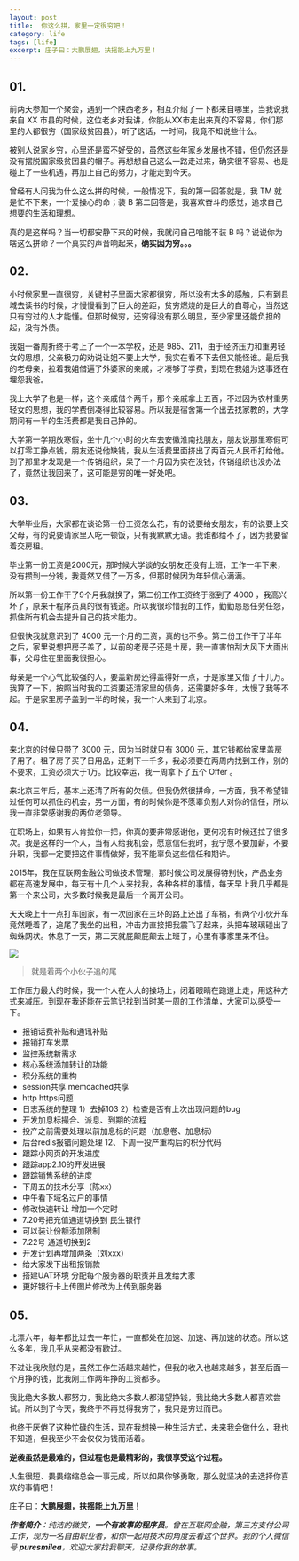 ```yaml
---
layout: post
title:  你这么拼，家里一定很穷吧！
category: life
tags: [life]
excerpt: 庄子曰：大鹏展翅，扶摇能上九万里！
---
```


## 01.

前两天参加一个聚会，遇到一个陕西老乡，相互介绍了一下都来自哪里，当我说我来自 XX 市县的时候，这位老乡对我讲，你能从XX市走出来真的不容易，你们那里的人都很穷（国家级贫困县），听了这话，一时间，我竟不知说些什么。

被别人说家乡穷，心里还是蛮不好受的，虽然这些年家乡发展也不错，但仍然还是没有摆脱国家级贫困县的帽子。再想想自己这么一路走过来，确实很不容易、也是碰上了一些机遇，再加上自己的努力，才能走到今天。

曾经有人问我为什么这么拼的时候，一般情况下，我的第一回答就是，我 TM 就是忙不下来，一个爱操心的命；装 B 第二回答是，我喜欢奋斗的感觉，追求自己想要的生活和理想。

真的是这样吗？当一切都安静下来的时候，我就问自己咱能不装 B 吗？说说你为啥这么拼命？一个真实的声音响起来，**确实因为穷。。。**

## 02.

小时候家里一直很穷，关键村子里面大家都很穷，所以没有太多的感触，只有到县城去读书的时候，才慢慢看到了巨大的差距，贫穷燃烧的是巨大的自尊心，当然这只有穷过的人才能懂。但那时候穷，还穷得没有那么明显，至少家里还能负担的起，没有外债。

我姐一番周折终于考上了一个一本学校，还是 985、211，由于经济压力和重男轻女的思想，父亲极力的劝说让姐不要上大学，我实在看不下去但又能怪谁。最后我的老母亲，拉着我姐借遍了外婆家的亲戚，才凑够了学费，到现在我姐为这事还在埋怨我爸。

我上大学了也是一样，这个亲戚借个两千，那个亲戚拿上五百，不过因为农村重男轻女的思想，我的学费倒凑得比较容易。所以我是宿舍第一个出去找家教的，大学期间有一半的生活费都是我自己挣的。

大学第一学期放寒假，坐十几个小时的火车去安徽淮南找朋友，朋友说那里寒假可以打零工挣点钱，朋友还说他缺钱，我从生活费里面挤出了两百元人民币打给他。到了那里才发现是一个传销组织，呆了一个月因为实在没钱，传销组织也没办法了，竟然让我回来了，这可能是穷的唯一好处吧。


## 03.

大学毕业后，大家都在谈论第一份工资怎么花，有的说要给女朋友，有的说要上交父母，有的说要请家里人吃一顿饭，只有我默默无语。我谁都给不了，因为我要留着交房租。

毕业第一份工资是2000元，那时候大学谈的女朋友还没有上班，工作一年下来，没有攒到一分钱，我竟然又借了一万多，但那时候因为年轻信心满满。

所以第一份工作干了9个月我就换了，第二份工作工资终于涨到了 4000 ，我高兴坏了，原来干程序员真的很有钱途。所以我很珍惜我的工作，勤勤恳恳任劳任怨，抓住所有机会去提升自己的技术能力。

但很快我就意识到了 4000 元一个月的工资，真的也不多。第二份工作干了半年之后，家里说想把房子盖了，以前的老房子还是土房，我一直害怕刮大风下大雨出事，父母住在里面我很担心。

母亲是一个心气比较强的人，要盖新房还得盖得好一点，于是家里又借了十几万。我算了一下，按照当时我的工资要还清家里的债务，还需要好多年，太慢了我等不起。于是家里房子盖到一半的时候，我一个人来到了北京。


## 04.

来北京的时候只带了 3000 元，因为当时就只有 3000 元，其它钱都给家里盖房子用了。租了房子买了日用品，还剩下一千多，我必须要在两周内找到工作，别的不要求，工资必须大于1万。比较幸运，我一周拿下了五个 Offer 。

来北京三年后，基本上还清了所有的欠债。但我仍然很拼命，一方面，我不希望错过任何可以抓住的机会，另一方面，有的时候你是不愿辜负别人对你的信任，所以我一直非常感谢我的两位老领导。

在职场上，如果有人肯拉你一把，你真的要非常感谢他，更何况有时候还拉了很多次。我是这样的一个人，当有人给我机会，愿意信任我时，我宁愿不要加薪，不要升职，我都一定要把这件事情做好，我不能辜负这些信任和期许。

2015年，我在互联网金融公司做技术管理，那时候公司发展得特别快，产品业务都在高速发展中，每天有十几个人来找我，各种各样的事情，每天早上我几乎都是第一个来公司，大多数时候我是最后一个离开公司。

天天晚上十一点打车回家，有一次回家在三环的路上还出了车祸，有两个小伙开车竟然睡着了，追尾了我坐的出租，冲击力直接把我震飞了起来，头把车玻璃碰出了蜘蛛网状。休息了一天，第二天就屁颠屁颠去上班了，心里有事家里呆不住。

![](http://favorites.ren/assets/images/2019/life/zhuiwei.jpg)
>就是着两个小伙子追的尾

工作压力最大的时候，我一个人在人大的操场上，闭着眼睛在跑道上走，用这种方式来减压。到现在我还能在云笔记找到当时某一周的工作清单，大家可以感受一下。

- 报销话费补贴和通讯补贴
- 报销打车发票 
- 监控系统新需求 
- 核心系统添加转让的功能 
- 积分系统的重构 
- session共享  memcached共享
- http https问题
- 日志系统的整理 1）去掉103  2）检查是否有上次出现问题的bug 
- 开发加息标撮合、派息、到期的流程 
- 投产之前需要处理以前加息标的问题（加息卷、加息标） 
- 后台redis报错问题处理 12、下周一投产重构后的积分代码 
- 跟踪小网页的开发进度 
- 跟踪app2.10的开发进展 
- 跟踪销售系统的进度
- 下周五的技术分享（陈xx）
- 中午看下域名过户的事情
- 修改快速转让 增加一个定时 
- 7.20号把充值通道切换到 民生银行 
- 可以装让份额添加限制 
- 7.22号 通道切换到2 
- 开发计划再增加两条（刘xxx） 
- 给大家发下出租报销款 
- 搭建UAT环境 分配每个服务器的职责并且发给大家
- 更好银行卡上传图片修改为上传到服务器

## 05.

北漂六年，每年都比过去一年忙，一直都处在加速、加速、再加速的状态。所以这么多年，我几乎从来都没有歇过。

不过让我欣慰的是，虽然工作生活越来越忙，但我的收入也越来越多，甚至后面一个月挣的钱，比我刚工作两年挣的工资都多。

我比绝大多数人都努力，我比绝大多数人都渴望挣钱，我比绝大多数人都喜欢尝试。所以到了今天，我终于不再觉得我穷了，我只是穷过而已。

也终于厌倦了这种忙碌的生活，现在我想换一种生活方式，未来我会做什么，我也不知道，但我至少不会仅仅为钱而活着。

**逆袭虽然是最难的，但过程也是最精彩的，我很享受这个过程。**

人生很短、畏畏缩缩总会一事无成，所以如果你够勇敢，那么就坚决的去选择你喜欢的事情吧！

庄子曰：**大鹏展翅，扶摇能上九万里！**

***作者简介**：纯洁的微笑，**一个有故事的程序员**。曾在互联网金融，第三方支付公司工作，现为一名自由职业者，和你一起用技术的角度去看这个世界。我的个人微信号 **puresmilea**，欢迎大家找我聊天，记录你我的故事。*